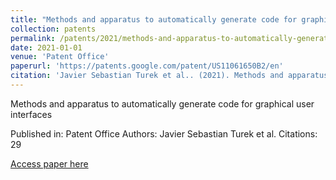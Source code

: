 ```yaml
---
title: "Methods and apparatus to automatically generate code for graphical user interfaces"
collection: patents
permalink: /patents/2021/methods-and-apparatus-to-automatically-generate-co
date: 2021-01-01
venue: 'Patent Office'
paperurl: 'https://patents.google.com/patent/US11061650B2/en'
citation: 'Javier Sebastian Turek et al.. (2021). Methods and apparatus to automatically generate code for graphical user interfaces. Patent Office.'
---
```


Methods and apparatus to automatically generate code for graphical user interfaces

Published in: Patent Office
Authors: Javier Sebastian Turek et al.
Citations: 29

[Access paper here](https://patents.google.com/patent/US11061650B2/en)
